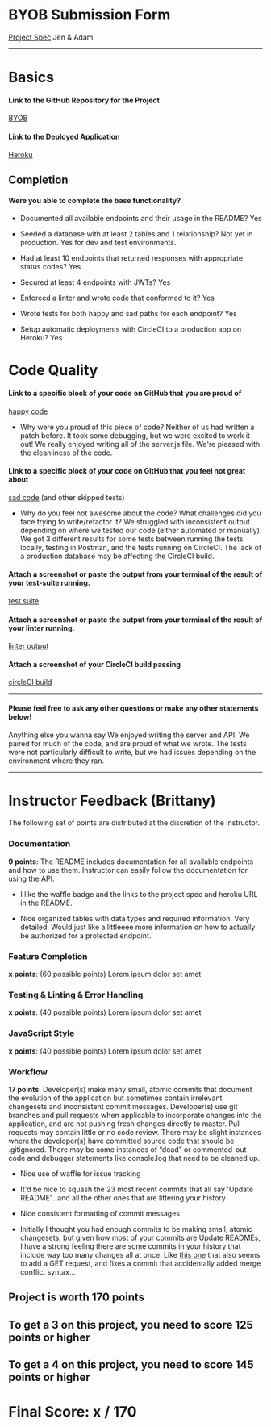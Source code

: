 # BYOB Submission Form

[Project Spec](http://frontend.turing.io/projects/build-your-own-backend.html)
Jen & Adam

------

# Basics

#### Link to the GitHub Repository for the Project
[BYOB](https://github.com/jenPlusPlus/build-your-own-backend)

#### Link to the Deployed Application
[Heroku](https://jen-adam-byob.herokuapp.com/)


## Completion

#### Were you able to complete the base functionality?

* Documented all available endpoints and their usage in the README?
Yes

* Seeded a database with at least 2 tables and 1 relationship?
Not yet in production. Yes for dev and test environments.

* Had at least 10 endpoints that returned responses with appropriate status codes?
Yes

* Secured at least 4 endpoints with JWTs?
Yes

* Enforced a linter and wrote code that conformed to it?
Yes

* Wrote tests for both happy and sad paths for each endpoint?
Yes

* Setup automatic deployments with CircleCI to a production app on Heroku?
Yes

# Code Quality

#### Link to a specific block of your code on GitHub that you are proud of
[happy code](https://github.com/jenPlusPlus/build-your-own-backend/blob/master/server.js#L182-L195)

* Why were you proud of this piece of code?
Neither of us had written a patch before. It took some debugging, but we were excited to work it out! We really enjoyed writing all of the server.js file. We're pleased with the cleanliness of the code.

#### Link to a specific block of your code on GitHub that you feel not great about
[sad code](https://github.com/jenPlusPlus/build-your-own-backend/blob/master/test/routes.spec.js#L535-L550) 
(and other skipped tests)

* Why do you feel not awesome about the code? What challenges did you face trying to write/refactor it?
We struggled with inconsistent output depending on where we tested our code (either automated or manually). We got 3 different results for some tests between running the tests locally, testing in Postman, and the tests running on CircleCI. The lack of a production database may be affecting the CircleCI build.

#### Attach a screenshot or paste the output from your terminal of the result of your test-suite running.

[test suite]()

#### Attach a screenshot or paste the output from your terminal of the result of your linter running.

[linter output](<img width="665" alt="screen shot 2017-12-15 at 12 53 14 pm" src="https://user-images.githubusercontent.com/6845268/34058101-0b7df34e-e197-11e7-9101-19430aa4ca7b.png">
)

#### Attach a screenshot of your CircleCI build passing

[circleCI build]()

-----

#### Please feel free to ask any other questions or make any other statements below!

Anything else you wanna say
We enjoyed writing the server and API. We paired for much of the code, and are proud of what we wrote. The tests were not particularly difficult to write, but we had issues depending on the environment where they ran.

-----


# Instructor Feedback (Brittany)

The following set of points are distributed at the discretion of the instructor.

### Documentation

**9 points**: The README includes documentation for all available endpoints and how to use them. Instructor can easily follow the documentation for using the API.

* I like the waffle badge and the links to the project spec and heroku URL in the README.

* Nice organized tables with data types and required information. Very detailed. Would just like a littleeee more information on how to actually be authorized for a protected endpoint. 

### Feature Completion

**x points**: (60 possible points) Lorem ipsum dolor set amet

### Testing & Linting & Error Handling

**x points**: (40 possible points) Lorem ipsum dolor set amet

### JavaScript Style

**x points**: (40 possible points) Lorem ipsum dolor set amet

### Workflow

**17 points**: Developer(s) make many small, atomic commits that document the evolution of the application but sometimes contain irrelevant changesets and inconsistent commit messages. Developer(s) use git branches and pull requests when applicable to incorporate changes into the application, and are not pushing fresh changes directly to master. Pull requests may contain little or no code review. There may be slight instances where the developer(s) have committed source code that should be .gitignored. There may be some instances of “dead” or commented-out code and debugger statements like console.log that need to be cleaned up.

* Nice use of waffle for issue tracking

* It'd be nice to squash the 23 most recent commits that all say 'Update README'...and all the other ones that are littering your history

* Nice consistent formatting of commit messages

* Initially I thought you had enough commits to be making small, atomic changesets, but given how most of your commits are Update READMEs, I have a strong feeling there are some commits in your history that include way too many changes all at once. Like [this one](https://github.com/jenPlusPlus/build-your-own-backend/commit/44dfb88fd0aa3b29f4f280722e9b4b2e1b3f85b2) that also seems to add a GET request, and fixes a commit that accidentally added merge conflict syntax...

## Project is worth 170 points

## To get a 3 on this project, you need to score 125 points or higher
## To get a 4 on this project, you need to score 145 points or higher

# Final Score: x / 170
